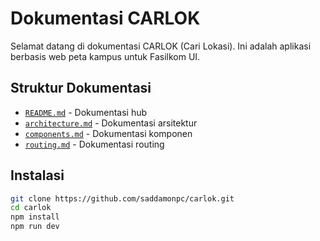 # Dokumentasi CARLOK

Selamat datang di dokumentasi CARLOK (Cari Lokasi). Ini adalah aplikasi berbasis web peta kampus untuk Fasilkom UI.

## Struktur Dokumentasi
- [`README.md`](./README.md) - Dokumentasi hub
- [`architecture.md`](./architecture.md) - Dokumentasi arsitektur
- [`components.md`](./components.md) - Dokumentasi komponen
- [`routing.md`](./routing.md) - Dokumentasi routing

## Instalasi 

   ```bash
   git clone https://github.com/saddamonpc/carlok.git
   cd carlok
   npm install
   npm run dev
   ```
